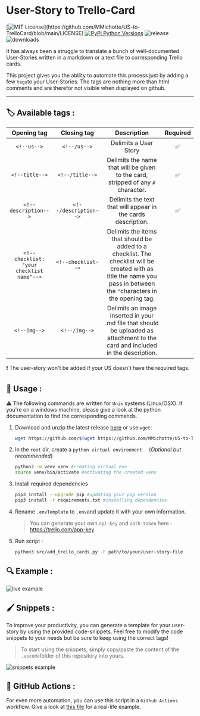 # User-Story to Trello-Card

[![MIT License](https://img.shields.io/apm/l/atomic-design-ui.svg?)](https://github.com/MMichotte/US-to-TrelloCard/blob/main/LICENSE) [![PyPi Python Versions](https://img.shields.io/pypi/pyversions/yt2mp3.svg)]() ![release](https://img.shields.io/github/v/release/MMichotte/US-to-TrelloCard) ![downloads](https://img.shields.io/github/downloads/MMichotte/US-to-TrelloCard/total)

It has always been a struggle to translate a bunch of well-documented User-Stories written in a markdown or a text file to corresponding Trello cards. 

This project gives you the ability to automate this process just by adding a few `tags`to your User-Stories. 
The tags are nothing more than html comments and are therefor not visible when displayed on github. 

----
## 🏷 Available tags :
| Opening tag | Closing tag | Description | Required |
|:-----------:|:-------------:|:-----------:|:--------:|
| `<!--us-->` | `<!--/us-->`    | Delimits a User Story | ✅
| `<!--title-->` | `<!--/title-->` | Delimits the name that will be given to the card, stripped of any `#` character. | ✅
| `<!--description-->` | `<!--/description-->` | Delimits the text that will appear in the cards description. | ✅
| `<!--checklist: "your checklist name"-->` | `<!--checklist-->` | Delimits the items that should be added to a checklist. The checklist will be created with as title the name you pass in between the `"`characters in the opening tag. |
| `<!--img-->` | `<!--/img-->` | Delimits an image inserted in your .md file that should be uploaded as attachment to the card and included in the description. | 

❗️ The user-story won't be added if your US doesn't have the required tags.

## 🚀 Usage : 
⚠️ The following commands are written for `Unix` systems (Linux/OSX). If you're on a windows machine, please give a look at the python documentation to find the corresponding commands. 

1. Download and unzip the latest release [here](https://github.com/MMichotte/US-to-TrelloCard/releases) or use `wget`:
   ```bash
   wget https://github.com/$(wget https://github.com/MMichotte/US-to-TrelloCard/releases/latest -O - | egrep '/.*/.*/.*zip' -o)
   ```
2. In the `root` dir, create a `python virtual environment  ` (*Optional but recommended*)
    ```bash
    python3 -m venv venv #creating virtual env
    source venv/bin/activate #activating the created venv
    ```
3. Install required dependencies 
    ```bash
    pip3 install --upgrade pip #updating your pip version
    pip3 install -r requirements.txt #installing dependencies
    ```
4. Rename `.envTemplate` to `.env`and update it with your own information.
   > You can generate your own `api-key` and `oath-token` here : https://trello.com/app-key
5. Run script :
    ```bash
    python3 src/add_trello_cards.py -F path/to/your/user-story-file
    ```

## 🔍 Example :
![live example](example/img/live_example.gif)

## 🖌 Snippets : 
To improve your productivity, you can generate a template for your user-story by using the provided code-snippets. 
Feel free to modify the code snippets to your needs but be sure to keep using the correct tags! 

> To start using the snippets, simply copy/paste the content of the `.vscode`folder of this repository into yours. 

![snippets example](example/img/snippets_example.gif)

## 🎯 GitHub Actions :
For even more automation, you can use this script in a `Github Actions` workflow. Give a look at [this file](https://github.com/MMichotte/SLG_APP/blob/master/.github/workflows/Trello.yml) for a real-life example. 
